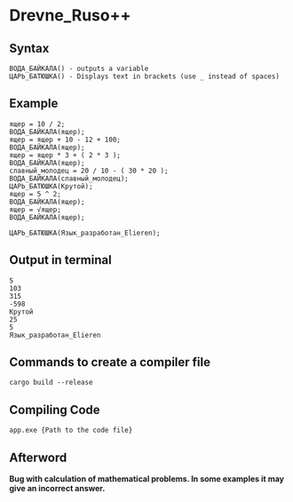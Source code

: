 # Drevne_Ruso++


## Syntax
```
ВОДА_БАЙКАЛА() - outputs a variable
ЦАРЬ_БАТЮШКА() - Displays text in brackets (use _ instead of spaces)
```

## Example
```
ящер = 10 / 2;
ВОДА_БАЙКАЛА(ящер);
ящер = ящер + 10 - 12 + 100;
ВОДА_БАЙКАЛА(ящер);
ящер = ящер * 3 + ( 2 * 3 );
ВОДА_БАЙКАЛА(ящер);
славный_молодец = 20 / 10 - ( 30 * 20 );
ВОДА_БАЙКАЛА(славный_молодец);
ЦАРЬ_БАТЮШКА(Крутой);
ящер = 5 ^ 2;
ВОДА_БАЙКАЛА(ящер);
ящер = √ящер;
ВОДА_БАЙКАЛА(ящер);

ЦАРЬ_БАТЮШКА(Язык_разработан_Elieren);
```

## Output in terminal
```
5
103
315
-598
Крутой
25
5
Язык_разработан_Elieren
```

## Commands to create a compiler file
```
cargo build --release
```

## Compiling Code
```
app.exe {Path to the code file}
```

## Afterword

__Bug with calculation of mathematical problems. In some examples it may give an incorrect answer.__
